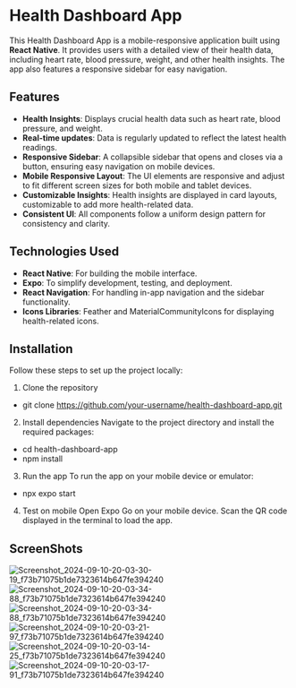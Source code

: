 # Health Dashboard App

This Health Dashboard App is a mobile-responsive application built using **React Native**. It provides users with a detailed view of their health data, including heart rate, blood pressure, weight, and other health insights. The app also features a responsive sidebar for easy navigation.

## Features

- **Health Insights**: Displays crucial health data such as heart rate, blood pressure, and weight.
- **Real-time updates**: Data is regularly updated to reflect the latest health readings.
- **Responsive Sidebar**: A collapsible sidebar that opens and closes via a button, ensuring easy navigation on mobile devices.
- **Mobile Responsive Layout**: The UI elements are responsive and adjust to fit different screen sizes for both mobile and tablet devices.
- **Customizable Insights**: Health insights are displayed in card layouts, customizable to add more health-related data.
- **Consistent UI**: All components follow a uniform design pattern for consistency and clarity.

## Technologies Used

- **React Native**: For building the mobile interface.
- **Expo**: To simplify development, testing, and deployment.
- **React Navigation**: For handling in-app navigation and the sidebar functionality.
- **Icons Libraries**: Feather and MaterialCommunityIcons for displaying health-related icons.


## Installation
Follow these steps to set up the project locally:

1. Clone the repository
- git clone https://github.com/your-username/health-dashboard-app.git

2. Install dependencies
Navigate to the project directory and install the required packages:
- cd health-dashboard-app
- npm install

3. Run the app
To run the app on your mobile device or emulator:
- npx expo start

4. Test on mobile
Open Expo Go on your mobile device.
Scan the QR code displayed in the terminal to load the app.

## ScreenShots 
![Screenshot_2024-09-10-20-03-30-19_f73b71075b1de7323614b647fe394240](https://github.com/user-attachments/assets/2fecf1b9-ac32-4c1a-8a2e-c3ae20ce03e8)
![Screenshot_2024-09-10-20-03-34-88_f73b71075b1de7323614b647fe394240](https://github.com/user-attachments/assets/e159487d-6f8d-4ad0-860f-e85063886714)
![Screenshot_2024-09-10-20-03-34-88_f73b71075b1de7323614b647fe394240](https://github.com/user-attachments/assets/099b402d-6abc-4ccd-aa89-51a5362bbf8e)
![Screenshot_2024-09-10-20-03-21-97_f73b71075b1de7323614b647fe394240](https://github.com/user-attachments/assets/83b1bed3-17e2-4ae3-acd5-0ee7bd9194a3)
![Screenshot_2024-09-10-20-03-14-25_f73b71075b1de7323614b647fe394240](https://github.com/user-attachments/assets/badf140b-b20a-4055-b6e8-fd979a09ff63)
![Screenshot_2024-09-10-20-03-17-91_f73b71075b1de7323614b647fe394240](https://github.com/user-attachments/assets/da3da096-0082-466b-9b71-800eb2fdcd30)






